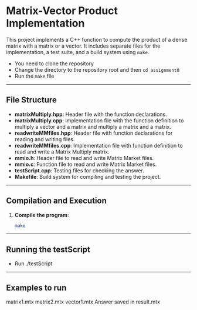 # Matrix-Vector Product Implementation

This project implements a C++ function to compute the product of a dense matrix with a matrix or a vector. It includes separate files for the implementation, a test suite, and a build system using `make`. 
- You need to clone the repository
- Change the directory to the repository root and then `cd assignment0`
- Run the `make` file

---

## File Structure

- **matrixMultiply.hpp**: Header file with the function declarations.
- **matrixMultiply.cpp**: Implementation file with the function definition to multiply a vector and a matrix and multiply a matrix and a matrix.
- **readwriteMMfiles.hpp**: Header file with function declarations for reading and writing files.
- **readwriteMMfiles.cpp**: Implementation file with function definition to read and write a Matrix Multiply matrix.
- **mmio.h**: Header file to read and write Matrix Market files.
- **mmio.c**: Function file to read and write Matrix Market files.
- **testScript.cpp**: Testing files for checking the answer.
- **Makefile**: Build system for compiling and testing the project.

---

## Compilation and Execution

1. **Compile the program**:
   ```bash
   make

---

## Running the testScript

- Run ./testScript

---

## Examples to run

matrix1.mtx matrix2.mtx vector1.mtx
Answer saved in result.mtx

